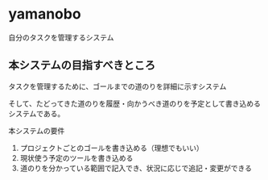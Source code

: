 # yamanobo

自分のタスクを管理するシステム

## 本システムの目指すべきところ
タスクを管理するために、ゴールまでの道のりを詳細に示すシステム

そして、たどってきた道のりを履歴・向かうべき道のりを予定として書き込めるシステムである。

本システムの要件
1. プロジェクトごとのゴールを書き込める（理想でもいい）
1. 現状使う予定のツールを書き込める
1. 道のりを分かっている範囲で記入でき、状況に応じで追記・変更ができる